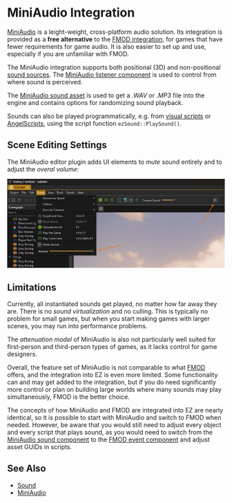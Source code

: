 # MiniAudio Integration

[MiniAudio](https://miniaud.io) is a leight-weight, cross-platform audio solution. Its integration is provided as a **free alternative** to the [FMOD integration](../fmod/fmod-overview.md), for games that have fewer requirements for game audio. It is also easier to set up and use, especially if you are unfamiliar with FMOD.

The MiniAudio integration supports both positional (3D) and non-positional [sound sources](ma-sound-component.md). The [MiniAudio listener component](ma-listener-component.md) is used to control from where sound is perceived.

The [MiniAudio sound asset](ma-sound-asset.md) is used to get a *.WAV* or *.MP3* file into the engine and contains options for randomizing sound playback.

Sounds can also be played programmatically, e.g. from [visual scripts](../../custom-code/visual-script/visual-script-overview.md) or [AngelScripts](../../custom-code/angelscript/angelscript-overview.md), using the script function `ezSound::PlaySound()`.

## Scene Editing Settings

The MiniAudio editor plugin adds UI elements to *mute* sound entirely and to adjust the *overal volume*:

![MiniAudio UI](../media/sound-ui.jpg)

## Limitations

Currently, all instantiated sounds get played, no matter how far away they are. There is no *sound virtualization* and no culling. This is typically no problem for small games, but when you start making games with larger scenes, you may run into performance problems.

The *attenuation model* of MiniAudio is also not particularly well suited for first-person and third-person types of games, as it lacks control for game designers.

Overall, the feature set of MiniAudio is not comparable to what [FMOD](../fmod/fmod-overview.md) offers, and the integration into EZ is even more limited. Some functionality can and may get added to the integration, but if you do need significantly more control or plan on building large worlds where many sounds may play simultaneously, FMOD is the better choice. 

The concepts of how MiniAudio and FMOD are integrated into EZ are nearly identical, so it is possible to start with MiniAudio and switch to FMOD when needed. However, be aware that you would still need to adjust every object and every script that plays sound, as you would need to switch from the [MiniAudio sound component](ma-sound-component.md) to the [FMOD event component](../fmod/fmod-event-component.md) and adjust asset GUIDs in scripts.

## See Also

* [Sound](../sound-overview.md)
* [MiniAudio](https://miniaud.io)
